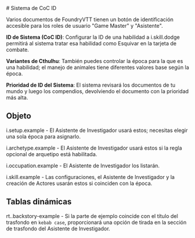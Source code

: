 <!--- This file is auto generated from module/manual/es/sistema_de_coc_id.md --># Sistema de CoC ID

Varios documentos de FoundryVTT tienen un botón de identificación accesible para los roles de usuario "Game Master" y "Asistente".

**ID de Sistema (CoC ID)**: Configurar la ID de una habilidad a i.skill.dodge permitirá al sistema tratar esa habilidad como Esquivar en la tarjeta de combate.

**Variantes de Cthulhu**: También puedes controlar la época para la que es una habilidad; el manejo de animales tiene diferentes valores base según la época.

**Prioridad de ID del Sistema**: El sistema revisará los documentos de tu mundo y luego los compendios, devolviendo el documento con la prioridad más alta.

## Objeto
i.setup.example - El Asistente de Investigador usará estos; necesitas elegir una sola época para asignarlo.

i.archetype.example - El Asistente de Investigador usará estos si la regla opcional de arquetipo está habilitada.

i.occupation.example - El Asistente de Investigador los listarán.

i.skill.example - Las configuraciones, el Asistente de Investigador y la creación de Actores usarán estos si coinciden con la época.

## Tablas dinámicas
rt..backstory-example - Si la parte de ejemplo coincide con el título del trasfondo en `kebab case`, proporcionará una opción de tirada en la sección de trasfondo del Asistente de Investigador.
